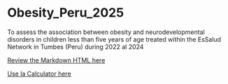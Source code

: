 # Obesity_Peru_2025
To assess the association between obesity and neurodevelopmental disorders in children less than five years of age treated within the EsSalud Network in Tumbes (Peru) during 2022 al 2024

[Review the Markdown HTML here](https://murillo22.github.io/Obesity_Peru_2025/Code.html)

[Use la Calculator here](https://murillo22.github.io/Obesity_Peru_2025/)
